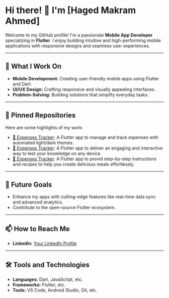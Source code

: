 # Hi there! 👋 I'm [Haged Makram Ahmed]

Welcome to my GitHub profile! I'm a passionate **Mobile App Developer** specializing in **Flutter**. I enjoy building intuitive and high-performing mobile applications with responsive designs and seamless user experiences. 

---

## 🔭 What I Work On

- **Mobile Development:** Creating user-friendly mobile apps using Flutter and Dart.
- **UI/UX Design:** Crafting responsive and visually appealing interfaces.
- **Problem-Solving:** Building solutions that simplify everyday tasks.

---

## 📌 Pinned Repositories

Here are some highlights of my work:
- [📱 Expenses Tracker](https://github.com/Haged-M/expenses-tracker): A Flutter app to manage and track expenses with automated light/dark themes.
- [📱 Expenses Tracker](https://github.com/Haged-M/Quiz_App): A Flutter app to deliver an engaging and interactive way to test your knowledge on any device.
- [📱 Expenses Tracker](https://github.com/Haged-M/Meals): A Flutter app to provid step-by-step instructions and recipes to help you create delicious meals effortlessly.

---

## 🌱 Future Goals

- Enhance my apps with cutting-edge features like real-time data sync and advanced analytics.
- Contribute to the open-source Flutter ecosystem.

---

## 📫 How to Reach Me

- **LinkedIn:** [Your LinkedIn Profile](https://linkedin.com/in/yourprofile)
---

## 🛠️ Tools and Technologies

- **Languages:** Dart, JavaScript, etc.
- **Frameworks:** Flutter, etc.
- **Tools:** VS Code, Android Studio, Git, etc.
